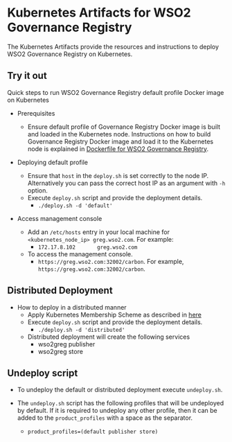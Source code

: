 # Kubernetes Artifacts for WSO2 Governance Registry #
The Kubernetes Artifacts provide the resources and instructions to deploy WSO2 Governance Registry on Kubernetes.

## Try it out
Quick steps to run WSO2 Governance Registry default profile Docker image on Kubernetes

* Prerequisites
    - Ensure default profile of Governance Registry Docker image is built and loaded in the Kubernetes node.
    Instructions on how to build Governance Registry Docker image and load it to the Kubernetes node is explained in [Dockerfile for WSO2 Governance Registry](https://github.com/wso2/dockerfiles/tree/master/wso2greg#building-the-docker-images).

* Deploying default profile
    - Ensure that `host` in the `deploy.sh` is set correctly to the node IP. Alternatively you can pass the correct host IP as an argument with `-h` option.
    - Execute `deploy.sh` script and provide the deployment details.
        + `./deploy.sh -d 'default'`

* Access management console
    - Add an `/etc/hosts` entry in your local machine for `<kubernetes_node_ip> greg.wso2.com`. For example:
        + `172.17.8.102       greg.wso2.com`
    - To access the management console.
        +  `https://greg.wso2.com:32002/carbon`. For example, `https://greg.wso2.com:32002/carbon`.

## Distributed Deployment

* How to deploy in a distributed manner
    - Apply Kubernetes Membership Scheme as described in [here](https://docs.wso2.com/display/KA100/Kubernetes+Membership+Scheme+for+WSO2+Carbon)
    - Execute `deploy.sh` script and provide the deployment details.
        + `./deploy.sh -d 'distributed'`
    - Distributed deployment will create the following services
        + wso2greg publisher
        + wso2greg store

## Undeploy script
* To undeploy the default or distributed deployment execute `undeploy.sh`.

* The `undeploy.sh` script has the following profiles that will be undeployed by default. If it is required to undeploy any other profile, then it can be added to the `product_profiles` with a space as the separator.
    - `product_profiles=(default publisher store)`
